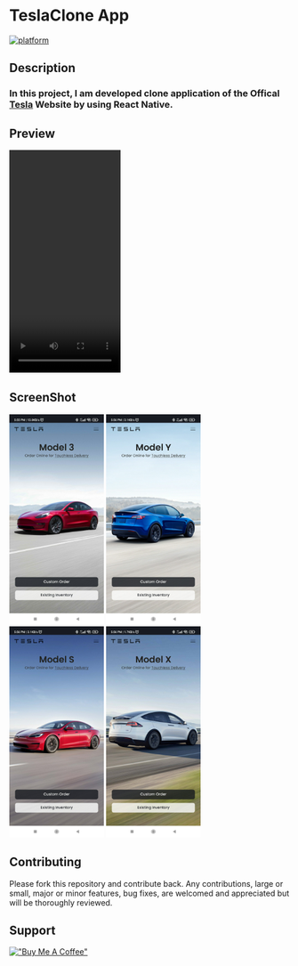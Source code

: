 # TeslaClone App

[![platform](https://img.shields.io/badge/platform-Android-brightgreen.svg?style=flat)](https://www.android.com)

## Description

### In this project, I am developed clone application of the Offical [Tesla](http://tesla.com) Website by using **React Native**.

## Preview

<p>
    <video width="200" height="400" controls autoplay loop>
        <source src="SS/video1.mp4" type="video/mp4">
        Your browser does not support HTML video.
    </video>
</p>

## ScreenShot

<p>
    <img src="SS/image1.jpg" alt="Girl in a jacket" width="170">
    <img src="SS/image2.jpg" alt="Girl in a jacket" width="170">
    <img src="SS/image3.jpg" alt="Girl in a jacket" width="170">
    <img src="SS/image4.jpg" alt="Girl in a jacket" width="170">
</p>

## Contributing

Please fork this repository and contribute back. Any contributions, large or small, major or minor features, bug fixes, are welcomed and appreciated but will be thoroughly reviewed.

## Support

[!["Buy Me A Coffee"](https://www.buymeacoffee.com/assets/img/custom_images/orange_img.png)](https://www.buymeacoffee.com/aniketjain)
